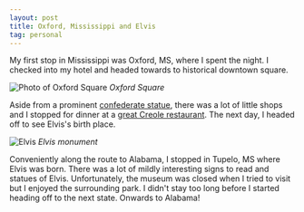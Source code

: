 ```yaml
---
layout: post
title: Oxford, Mississippi and Elvis
tag: personal
---
```


My first stop in Mississippi was Oxford, MS, where I spent the night. I checked into my hotel and headed towards to historical downtown square.

![Photo of Oxford Square](/blog/assets/20230722_195628.jpg)
*Oxford Square*

Aside from a prominent [confederate statue](https://www.wlox.com/2020/07/07/lafayette-co-supervisors-vote-unanimously-keep-confederate-statue-oxford-court-square), there was a lot of little shops and I stopped for dinner at a [great Creole restaurant](https://citygroceryonline.com/restaurants/boure). The next day, I headed off to see Elvis's birth place.

![Elvis](/blog/assets/20230723_122601.jpg)
*Elvis monument*

Conveniently along the route to Alabama, I stopped in Tupelo, MS where Elvis was born. There was a lot of mildly interesting signs to read and statues of Elvis. Unfortunately, the museum was closed when I tried to visit but I enjoyed the surrounding park. I didn't stay too long before I started heading off to the next state. Onwards to Alabama!
